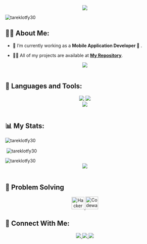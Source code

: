 <div align="center">
    <img src="https://readme-typing-svg.herokuapp.com/?font=Righteous&size=35&center=true&vCenter=true&width=500&height=70&duration=4000&lines=Hi+👋;+I'm+Tarek+Lotfi;" />
</div>

<p align="left"> <img src="https://komarev.com/ghpvc/?username=tareklotfy30&label=Profile%20views&color=0e75b6&style=flat" alt="tareklotfy30" /> </p>



## 🙋‍♂️ About Me:

- 🔭 I’m currently working as a **Mobile Application Developer 📱**  .

- 👨‍💻 All of my projects are available at **[My Repository](https://github.com/TarekLotfy30?tab=repositories)**.

<div align="center">
 <a href="https://drive.google.com/file/d/1t1di5QGwZqCjSzDSzOf9SJFcjvtqpUF_/view?usp=sharing" target="_blank">
    <img src="https://img.shields.io/badge/Resume-0077B5?style=for-the-badge&logo=files&logoColor=white" />
  </a>

</div>

<br>

## 🚀 Languages and Tools:

<div align="center">
    <img src="https://skillicons.dev/icons?i=flutter,dart,firebase,cpp,java" />
    <img src="https://skillicons.dev/icons?i=github,git,androidstudio,vscode,figma,postman" /><br>
    <img src="https://skillicons.dev/icons?i=linux,mongo,html,css" /><br>
</div>

<br>

## 📊 My Stats:

<p><img align="center" src="https://github-readme-streak-stats.herokuapp.com/?user=tareklotfy30&theme=black-ice&hide_border=true&stroke=0000&background=060A0CD0" alt="tareklotfy30" /></p>

<p>&nbsp;<img align="center" src="https://github-readme-stats.vercel.app/api?username=tareklotfy30&show_icons=true&count_private=true&theme=react&hide_border=true&bg_color=0D1117" alt="tareklotfy30" /></p>

<p><img align="left" src="https://github-readme-stats.vercel.app/api/top-langs?username=tareklotfy30&show_icons=true&&langs_count=8&count_private=true&layout=compact&locale=en&bg_color=0D1117&hide_border=true&theme=react" alt="tareklotfy30" /></p>


<br>
<div align="center">
    <img src="https://user-images.githubusercontent.com/73097560/115834477-dbab4500-a447-11eb-908a-139a6edaec5c.gif" />
</div>
<br>

## :flashlight: Problem Solving 

<div align="center">
  <a href="https://www.hackerrank.com/profile/tareklotfi123" target="blank">
    <img src="https://raw.githubusercontent.com/rahuldkjain/github-profile-readme-generator/master/src/images/icons/Social/hackerrank.svg" alt="HackerRank Profile" height="39" width="40" />
  </a>
  <a href="https://www.codewars.com/users/TarekLotfy30" target="blank">
    <img alt="Codewars Profile" src="https://docs.codewars.com/logo.svg" width="40" />
  </a>
</div>

</div>

## 🤝 Connect With Me:

<div align="center">
    <a href="https://linkedin.com/in/https://www.linkedin.com/in/tarek-lotfi/" target="_blank">
        <img src="https://img.shields.io/badge/LinkedIn-0077B5?style=for-the-badge&logo=linkedin&logoColor=white" target="_blank" />
    </a>
  <a href="mailto:tareklotfi789@gmail.com">
    <img src="https://img.shields.io/badge/Gmail-333333?style=for-the-badge&logo=gmail&logoColor=red" />
  </a>
     <a href="https://t.me/TarekLotfi3010">
    <img src="https://img.shields.io/badge/Telegram-0077B5?style=for-the-badge&logo=telegram&logoColor=white" />
  </a>
</div>

<br>





